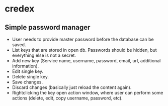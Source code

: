 # credex
Simple password manager
---

* User needs to provide master password before the database can be saved.
* List keys that are stored in open db. Passwords should be hidden, but everything else is not a secret.
* Add new key (Service name, username, password, email, url, additional information).
* Edit single key.
* Delete single key.
* Save changes.
* Discard changes (basically just reload the content again).
* Rightclicking the key open action window, where user can perform some actions (delete, edit, copy username, password, etc).
  
